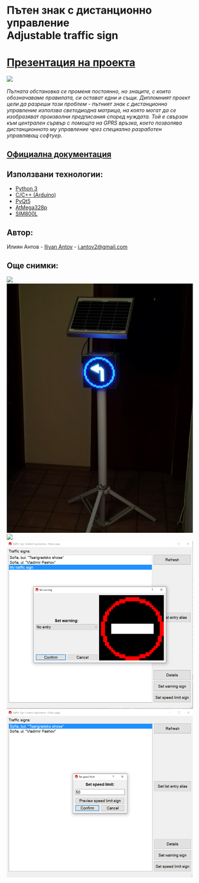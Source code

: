 # Пътен знак с дистанционно управление<br/>Adjustable traffic sign

# [Презентация на проекта](https://docs.google.com/presentation/d/1zqneEv3nR7Rzqj332nx1eZqfj7IUzNgIM3qGUmzLu_I/edit?usp=sharing)

![ ](./Documentation/Thesis/Images/StopSign1.jpg)

*Пътната обстановка се променя постоянно, но знаците, с които обозначаваме правилата, си остават едни и същи. Дипломният проект цели да разреши този проблем - пътният знак с дистанционно управление използва светодиодна матрица, на която могат да се изобразяват произволни предписания според нуждата. Той е свързан към централен сървър с помощта на GPRS връзка, което позволява дистанционното му управление чрез специално разработен управляващ софтуер.*

## [Официална документация](./Documentation/Thesis/Diplomna_rabota_Iliyan_Antov.pdf)

## Използвани технологии:

* [Python 3](https://docs.python.org/3/)
* [C/C++ (Arduino)](https://www.arduino.cc/reference/en)
* [PyQt5](https://pypi.org/project/PyQt5/)
* [AtMega328p](http://ww1.microchip.com/downloads/en/DeviceDoc/Atmel-7810-Automotive-Microcontrollers-ATmega328P_Datasheet.pdf)
* [SIM800L](https://img.filipeflop.com/files/download/Datasheet_SIM800L.pdf)

## Автор:

Илиян Антов - [Iliyan Antov](https://github.com/IliyanAntov) - [i.antov2@gmail.com](i.antov2@gmail.com)

## Още снимки:

![ ](./Documentation/Thesis/Images/stoika.jpg)
![ ](./Documentation/Thesis/Images/znaknalqvo.jpg)
![ ](./Documentation/Thesis/Images/znakogranichenie2.jpg)
![ ](./Documentation/Thesis/Images/prilojenie1.png)
![ ](./Documentation/Thesis/Images/prilojenie2.png)